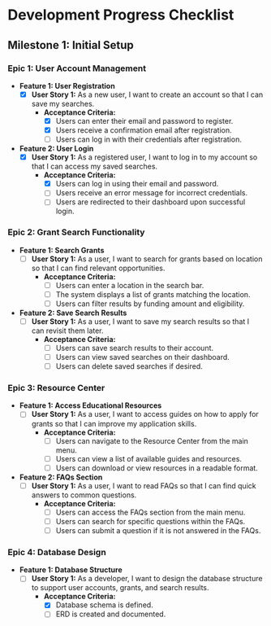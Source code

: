 # Development Progress Checklist

## Milestone 1: Initial Setup

### Epic 1: User Account Management
- **Feature 1: User Registration**
  - [x] **User Story 1:** As a new user, I want to create an account so that I can save my searches.
    - **Acceptance Criteria:**
      - [x] Users can enter their email and password to register.
      - [x] Users receive a confirmation email after registration.
      - [ ] Users can log in with their credentials after registration.

- **Feature 2: User Login**
  - [x] **User Story 1:** As a registered user, I want to log in to my account so that I can access my saved searches.
    - **Acceptance Criteria:**
      - [x] Users can log in using their email and password.
      - [ ] Users receive an error message for incorrect credentials.
      - [ ] Users are redirected to their dashboard upon successful login.

### Epic 2: Grant Search Functionality
- **Feature 1: Search Grants**
  - [ ] **User Story 1:** As a user, I want to search for grants based on location so that I can find relevant opportunities.
    - **Acceptance Criteria:**
      - [ ] Users can enter a location in the search bar.
      - [ ] The system displays a list of grants matching the location.
      - [ ] Users can filter results by funding amount and eligibility.

- **Feature 2: Save Search Results**
  - [ ] **User Story 1:** As a user, I want to save my search results so that I can revisit them later.
    - **Acceptance Criteria:**
      - [ ] Users can save search results to their account.
      - [ ] Users can view saved searches on their dashboard.
      - [ ] Users can delete saved searches if desired.

### Epic 3: Resource Center
- **Feature 1: Access Educational Resources**
  - [ ] **User Story 1:** As a user, I want to access guides on how to apply for grants so that I can improve my application skills.
    - **Acceptance Criteria:**
      - [ ] Users can navigate to the Resource Center from the main menu.
      - [ ] Users can view a list of available guides and resources.
      - [ ] Users can download or view resources in a readable format.

- **Feature 2: FAQs Section**
  - [ ] **User Story 1:** As a user, I want to read FAQs so that I can find quick answers to common questions.
    - **Acceptance Criteria:**
      - [ ] Users can access the FAQs section from the main menu.
      - [ ] Users can search for specific questions within the FAQs.
      - [ ] Users can submit a question if it is not answered in the FAQs.

### Epic 4: Database Design
- **Feature 1: Database Structure**
  - [ ] **User Story 1:** As a developer, I want to design the database structure to support user accounts, grants, and search results.
    - **Acceptance Criteria:**
      - [x] Database schema is defined.
      - [ ] ERD is created and documented.
